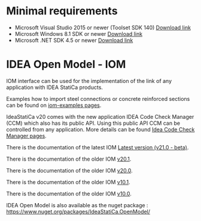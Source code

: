 # Minimal requirements
* Microsoft Visual Studio 2015 or newer (Toolset SDK 140) [Download link](https://www.microsoft.com/en-us/download/details.aspx?id=48159)
* Microsoft Windows 8.1 SDK or newer [Download link](https://developer.microsoft.com/en-us/windows/downloads/sdk-archive)
* Microsoft .NET SDK 4.5 or newer [Download link](https://dotnet.microsoft.com/download/visual-studio-sdks)

# IDEA Open Model - IOM
IOM interface can be used for the implementation of the link of any application with IDEA StatiCa products.

Examples how to import steel connections or concrete reinforced sections can be found on [iom-examples pages](https://github.com/idea-statica/iom-examples).

IdeaStatiCa v20 comes with the new application IDEA Code Check Manager (CCM) which also has its public API. Using this public API CCM can be controlled from any application. More details can be found [Idea Code Check Manager pages](https://github.com/idea-statica/ccm-examples).


There is the documentation of the latest IOM [Latest version (v21.0 - beta)](https://idea-statica.github.io/iom/iom-api/latest/index.html).

There is the documentation of the older IOM [v20.1](https://idea-statica.github.io/iom/iom-api/v20.1/index.html).

There is the documentation of the older IOM [v20.0](https://idea-statica.github.io/iom/iom-api/v20.0/index.html).

There is the documentation of the older IOM [v10.1](https://idea-statica.github.io/iom/iom-api/v10.1/index.html).

There is the documentation of the older IOM [v10.0](https://idea-statica.github.io/iom/iom-api/v10.0/index.html).

IDEA Open Model is  also available as the nuget package :
https://www.nuget.org/packages/IdeaStatiCa.OpenModel/
